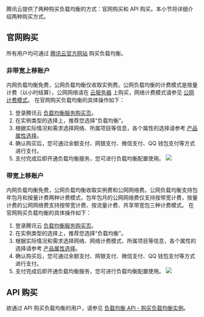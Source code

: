 腾讯云提供了两种购买负载均衡的方式：官网购买和 API 购买。本小节将详细介绍两种购买方式。

## 官网购买
所有用户均可通过 [腾讯云官方网站](https://buy.cloud.tencent.com/lb) 购买负载均衡。
### 非带宽上移账户
内网负载均衡免费，公网负载均衡仅收取实例费。公网负载均衡的计费模式是按量计费（以小时结算），公网网络请在 [云服务器](https://cloud.tencent.com/document/product/213/495) 上购买，网络计费模式请参见 [公网计费模式](https://cloud.tencent.com/document/product/213/10578)。
在官网购买负载均衡的具体操作如下：
1. 登录腾讯云 [负载均衡服务购买页](https://buy.cloud.tencent.com/lb)。
2. 在实例类型的选择上，推荐您选择“负载均衡”。
3. 根据实际情况和需求选择网络、所属项目等信息，各个属性的选择请参考 [产品属性选择](https://cloud.tencent.com/document/product/214/33415)。
4. 确认购买后，您可通过余额支付、网银支付、微信支付、QQ 钱包支付等方式进行支付。
5. 支付完成后即开通负载均衡服务，您可进行负载均衡配置使用。
![](https://main.qcloudimg.com/raw/13a12d1e0fe89a6bc905a4f846c2a5be.png)

### 带宽上移账户
内网负载均衡免费，公网负载均衡收取实例费和公网网络费。公网负载均衡支持包年包月和按量计费两种计费模式，包年包月的公网网络费仅支持按带宽计费，按量计费的公网网络费支持按带宽计费、按流量计费、共享带宽包三种计费模式。
在官网购买负载均衡的具体操作如下：
1. 登录腾讯云 [负载均衡服务购买页](https://buy.cloud.tencent.com/lb)。
2. 在实例类型的选择上，推荐您选择“负载均衡”。
3. 根据实际情况和需求选择网络、网络计费模式、所属项目等信息，各个属性的选择请参考 [产品属性选择](https://cloud.tencent.com/document/product/214/33415)。
4. 确认购买后，您可通过余额支付、网银支付、微信支付、QQ 钱包支付等方式进行支付。
5. 支付完成后即开通负载均衡服务，您可进行负载均衡配置使用。
![](https://main.qcloudimg.com/raw/dc6c971e92caf76aaee413450036b80b.png)

## API 购买
欲通过 API 购买负载均衡的用户，请参见 [负载均衡 API - 购买负载均衡实例](https://cloud.tencent.com/document/api/214/30692)。
